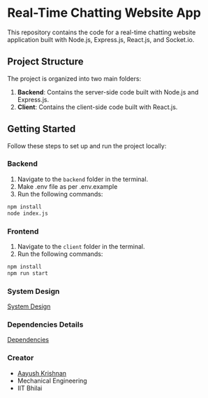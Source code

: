 # Real-Time Chatting Website App

This repository contains the code for a real-time chatting website application built with Node.js, Express.js, React.js, and Socket.io.

## Project Structure

The project is organized into two main folders:

1. **Backend**: Contains the server-side code built with Node.js and Express.js.
2. **Client**: Contains the client-side code built with React.js.

## Getting Started

Follow these steps to set up and run the project locally:

### Backend

1. Navigate to the `backend` folder in the terminal.
2. Make .env file as per .env.example
3. Run the following commands:

```bash
npm install
node index.js
```
### Frontend

1. Navigate to the `client` folder in the terminal.
2. Run the following commands:

```bash
npm install
npm run start
```
### System Design
 [System Design](https://github.com/krishnan05/Chat-App/blob/master/.github/SYSTEMDESIGN.md)

### Dependencies Details
[Dependencies](https://github.com/krishnan05/Chat-App/blob/master/.github/Dependencies.md)

 ### Creator
 - [Aayush Krishnan](https://github.com/krishnan05)
 - Mechanical Engineering
 - IIT Bhilai
